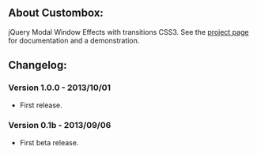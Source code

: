 ## About Custombox:
jQuery Modal Window Effects with transitions CSS3. See the [project page](http://dixso.github.io/custombox/) for documentation and a demonstration.

## Changelog:

### Version 1.0.0 - 2013/10/01
* First release.

### Version 0.1b - 2013/09/06
* First beta release.
